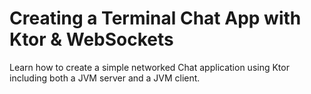 # Creating a Terminal Chat App with Ktor & WebSockets

Learn how to create a simple networked Chat application using Ktor including both a
JVM server and a JVM client. 

